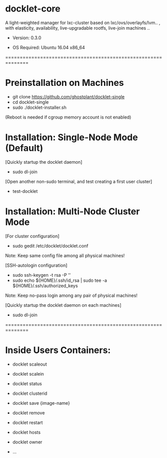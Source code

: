# docklet-core

A light-weighted manager for lxc-cluster based on lxc/ovs/overlayfs/lvm.. , with elasticity, availability, live-upgradable rootfs, live-join machines ..

* Version: 0.3.0

* OS Required: Ubuntu 16.04 x86_64

==============================================================

# Preinstallation on Machines

* git clone https://github.com/ghostplant/docklet-single
* cd docklet-single
* sudo ./docklet-installer.sh

(Reboot is needed if cgroup memory account is not enabled)

# Installation: Single-Node Mode (Default)

[Quickly startup the docklet daemon]
* sudo dl-join

[Open another non-sudo terminal, and test creating a first user cluster]
* test-docklet

# Installation: Multi-Node Cluster Mode

[For cluster configuration]
* sudo gedit /etc/docklet/docklet.conf

Note: Keep same config file among all physical machines!

[SSH-autologin configuration]
* sudo ssh-keygen -t rsa -P ''
* sudo echo ${HOME}/.ssh/id_rsa | sudo tee -a ${HOME}/.ssh/authorized_keys

Note: Keep no-pass login among any pair of physical machines!

[Quickly startup the docklet daemon on each machines]
* sudo dl-join

==============================================================

# Inside Users Containers:

* docklet scaleout

* docklet scalein

* docklet status

* docklet clusterid

* docklet save {image-name}

* docklet remove

* docklet restart

* docklet hosts

* docklet owner

* ...
